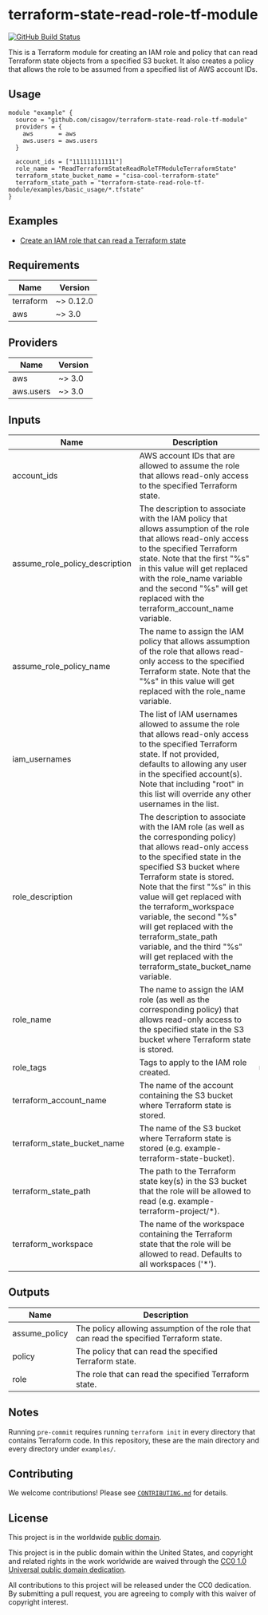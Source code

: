 # terraform-state-read-role-tf-module #

[![GitHub Build Status](https://github.com/cisagov/terraform-state-read-role-tf-module/workflows/build/badge.svg)](https://github.com/cisagov/terraform-state-read-role-tf-module/actions)

This is a Terraform module for creating an IAM role and policy that can
read Terraform state objects from a specified S3 bucket.  It also creates
a policy that allows the role to be assumed from a specified list of AWS
account IDs.

## Usage ##

```hcl
module "example" {
  source = "github.com/cisagov/terraform-state-read-role-tf-module"
  providers = {
    aws       = aws
    aws.users = aws.users
  }

  account_ids = ["111111111111"]
  role_name = "ReadTerraformStateReadRoleTFModuleTerraformState"
  terraform_state_bucket_name = "cisa-cool-terraform-state"
  terraform_state_path = "terraform-state-read-role-tf-module/examples/basic_usage/*.tfstate"
}
```

## Examples ##

* [Create an IAM role that can read a Terraform state](https://github.com/cisagov/terraform-state-read-role-tf-module/tree/develop/examples/basic_usage)

## Requirements ##

| Name | Version |
|------|---------|
| terraform | ~> 0.12.0 |
| aws | ~> 3.0 |

## Providers ##

| Name | Version |
|------|---------|
| aws | ~> 3.0 |
| aws.users | ~> 3.0 |

## Inputs ##

| Name | Description | Type | Default | Required |
|------|-------------|------|---------|:--------:|
| account_ids | AWS account IDs that are allowed to assume the role that allows read-only access to the specified Terraform state. | `list(string)` | `[]` | no |
| assume_role_policy_description | The description to associate with the IAM policy that allows assumption of the role that allows read-only access to the specified Terraform state.  Note that the first "%s" in this value will get replaced with the role_name variable and the second "%s" will get replaced with the terraform_account_name variable. | `string` | `Allow assumption of the %s role in the %s account.` | no |
| assume_role_policy_name | The name to assign the IAM policy that allows assumption of the role that allows read-only access to the specified Terraform state.  Note that the "%s" in this value will get replaced with the role_name variable. | `string` | `Assume%s` | no |
| iam_usernames | The list of IAM usernames allowed to assume the role that allows read-only access to the specified Terraform state.  If not provided, defaults to allowing any user in the specified account(s).  Note that including "root" in this list will override any other usernames in the list. | `list(string)` | `["root"]` | no |
| role_description | The description to associate with the IAM role (as well as the corresponding policy) that allows read-only access to the specified state in the specified S3 bucket where Terraform state is stored.  Note that the first "%s" in this value will get replaced with the terraform_workspace variable, the second "%s" will get replaced with the terraform_state_path variable, and the third "%s" will get replaced with the terraform_state_bucket_name variable. | `string` | `Allows read-only access to the Terraform workspace(s) and state at /env:/%s/%s in the %s S3 bucket.` | no |
| role_name | The name to assign the IAM role (as well as the corresponding policy) that allows read-only access to the specified state in the S3 bucket where Terraform state is stored. | `string` | n/a | yes |
| role_tags | Tags to apply to the IAM role created. | `map(string)` | `{}` | no |
| terraform_account_name | The name of the account containing the S3 bucket where Terraform state is stored. | `string` | `Terraform` | no |
| terraform_state_bucket_name | The name of the S3 bucket where Terraform state is stored (e.g. example-terraform-state-bucket). | `string` | n/a | yes |
| terraform_state_path | The path to the Terraform state key(s) in the S3 bucket that the role will be allowed to read (e.g. example-terraform-project/*). | `string` | n/a | yes |
| terraform_workspace | The name of the workspace containing the Terraform state that the role will be allowed to read.  Defaults to all workspaces ('*'). | `string` | `*` | no |

## Outputs ##

| Name | Description |
|------|-------------|
| assume_policy | The policy allowing assumption of the role that can read the specified Terraform state. |
| policy | The policy that can read the specified Terraform state. |
| role | The role that can read the specified Terraform state. |

## Notes ##

Running `pre-commit` requires running `terraform init` in every directory that
contains Terraform code. In this repository, these are the main directory and
every directory under `examples/`.

## Contributing ##

We welcome contributions!  Please see [`CONTRIBUTING.md`](CONTRIBUTING.md) for
details.

## License ##

This project is in the worldwide [public domain](LICENSE).

This project is in the public domain within the United States, and
copyright and related rights in the work worldwide are waived through
the [CC0 1.0 Universal public domain
dedication](https://creativecommons.org/publicdomain/zero/1.0/).

All contributions to this project will be released under the CC0
dedication. By submitting a pull request, you are agreeing to comply
with this waiver of copyright interest.
